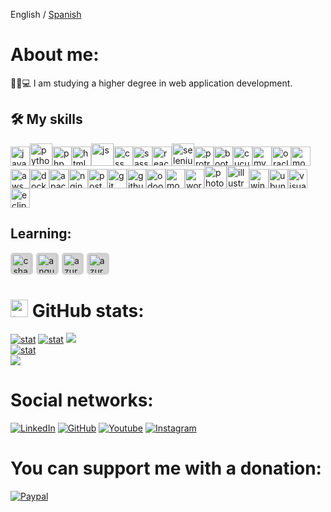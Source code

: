 English / [Spanish](https://github.com/ericsaza/ericsaza/blob/main/README_es.md)
# About me:
🧑‍🎓💻 I am studying a higher degree in web application development.

## 🛠️ My skills
<img src="https://cdn.jsdelivr.net/gh/devicons/devicon/icons/java/java-original.svg" width="31" height="31" alt="java"/><img src="https://cdn.jsdelivr.net/gh/devicons/devicon/icons/python/python-original.svg" width="36" height="36" alt="python"/><img src="https://cdn.jsdelivr.net/gh/devicons/devicon/icons/php/php-original.svg" height="31" alt="php"/><img src="https://cdn.jsdelivr.net/gh/devicons/devicon/icons/html5/html5-plain.svg" height="31" alt="html"/><img src="https://cdn.jsdelivr.net/gh/devicons/devicon/icons/javascript/javascript-original.svg" width="36" height="36"  alt="js"/><img src="https://cdn.jsdelivr.net/gh/devicons/devicon/icons/css3/css3-original.svg" height="31" alt="css"/><img src="https://cdn.jsdelivr.net/gh/devicons/devicon/icons/sass/sass-original.svg" height="31"  alt="sass"/><img src="https://cdn.jsdelivr.net/gh/devicons/devicon/icons/react/react-original.svg" width="31" height="31"  alt="react"/><img src="https://cdn.jsdelivr.net/gh/devicons/devicon/icons/selenium/selenium-original.svg" width="36" height="36"  alt="selenium"/><img src="https://cdn.jsdelivr.net/gh/devicons/devicon/icons/protractor/protractor-plain.svg" width="31" height="31"  alt="protractor"/><img src="https://cdn.jsdelivr.net/gh/devicons/devicon/icons/bootstrap/bootstrap-original.svg" width="31" height="31"  alt="bootstrap"/><img src="https://cdn.jsdelivr.net/gh/devicons/devicon/icons/cucumber/cucumber-plain.svg" width="31" height="31"  alt="cucumber"/><img src="https://cdn.jsdelivr.net/gh/devicons/devicon/icons/mysql/mysql-original.svg" width="31" height="31"   alt="mysql"/><img src="https://cdn.jsdelivr.net/gh/devicons/devicon/icons/oracle/oracle-original.svg" width="31" height="31"  alt="oracledb"/><img src="https://cdn.jsdelivr.net/gh/devicons/devicon/icons/mongodb/mongodb-original-wordmark.svg" width="31" height="31" alt="mongodb"/><img src="https://cdn.jsdelivr.net/gh/devicons/devicon/icons/amazonwebservices/amazonwebservices-original.svg" width="31" height="31"  alt="aws"/><img src="https://cdn.jsdelivr.net/gh/devicons/devicon/icons/docker/docker-plain.svg" width="31" height="31"  alt="docker"/><img src="https://cdn.jsdelivr.net/gh/devicons/devicon/icons/apache/apache-original.svg" width="31" height="31"  alt="apache"/><img src="https://cdn.jsdelivr.net/gh/devicons/devicon/icons/nginx/nginx-original.svg" width="31" height="31"  alt="nginx"/><img src="https://cdn.simpleicons.org/postman" width="31" height="31"  alt="postman"/><img src="https://cdn.jsdelivr.net/gh/devicons/devicon/icons/git/git-original.svg" width="31" height="31"  alt="git"/><img src="https://cdn.jsdelivr.net/gh/devicons/devicon/icons/github/github-original.svg" width="31" height="31"  alt="github"/><img src="https://mahirla.com/web/image/product.product/2/image_512?unique=8183642" width="31" height="31"  alt="odoo"/><img src="https://cdn.jsdelivr.net/gh/devicons/devicon/icons/moodle/moodle-plain.svg" width="31" height="31"  alt="moodle"/><img src="https://cdn.jsdelivr.net/gh/devicons/devicon/icons/wordpress/wordpress-plain.svg" width="31" height="31"  alt="wordpress"/><img src="https://cdn.jsdelivr.net/gh/devicons/devicon/icons/photoshop/photoshop-plain.svg" width="36" height="36" alt="photoshop"/><img src="https://cdn.jsdelivr.net/gh/devicons/devicon/icons/illustrator/illustrator-plain.svg" width="36" height="36" alt="illustrator"/><img src="https://cdn.jsdelivr.net/gh/devicons/devicon/icons/windows8/windows8-original.svg" width="31" height="31" alt="windows"/><img src="https://cdn.jsdelivr.net/gh/devicons/devicon/icons/ubuntu/ubuntu-plain.svg" width="31" height="31"  alt="ubuntu"/><img src="https://cdn.jsdelivr.net/gh/devicons/devicon/icons/vscode/vscode-original.svg" width="31" height="31" alt="visual studio"/><img src="https://seeklogo.com/images/E/eclipse-logo-85FE4BEA34-seeklogo.com.png" width="31" height="31" alt="eclipse workspace"/>

## Learning:
<img src="https://cdn.jsdelivr.net/gh/devicons/devicon/icons/csharp/csharp-plain.svg" width="31" height="31" style="background-color: lightgrey; border-radius: 5px; margin-right: 5px; padding: 2.4px" alt="csharp"/><img src="https://cdn.jsdelivr.net/gh/devicons/devicon/icons/angularjs/angularjs-plain.svg" width="31" height="31" style="background-color: lightgrey; border-radius: 5px; margin-right: 5px; padding: 2.4px" alt="angular"/><img src="https://cdn.jsdelivr.net/gh/devicons/devicon/icons/azure/azure-original.svg" width="31" height="31" style="background-color: lightgrey; border-radius: 5px; margin-right: 5px; padding: 2.4px" alt="azure"/><img src="https://cdn.jsdelivr.net/gh/devicons/devicon/icons/jquery/jquery-original.svg" width="31" height="31" style="background-color: lightgrey; border-radius: 5px; margin-right: 5px; padding: 2.4px" alt="azure"/>
          

# <img src="https://www.consumertribes.com/content/images/size/w100/2022/12/Consumer-Stats-Image-1.png" width="28px" alt="📊"> GitHub stats:
[![stat](https://github-profile-summary-cards.vercel.app/api/cards/profile-details?username=ericsaza&theme=transparent)](https://github.com/ericsaza)
[![stat](https://github-profile-summary-cards.vercel.app/api/cards/stats?username=ericsaza&theme=transparent)](https://github.com/ericsaza)
[![](http://github-profile-summary-cards.vercel.app/api/cards/productive-time?username=ericsaza&theme=transparent&utcOffset=8)](https://github.com/ericsaza)
<br>
[![stat](https://github-readme-stats.vercel.app/api/top-langs/?username=ericsaza&layout=compact&theme=transparent&hide_border=true)](https://github.com/ericsaza)
<br>
[![](https://visitcount.itsvg.in/api?id=ericsaza&label=Profile%20Views&color=12&icon=5&pretty=true)](https://github.com/ericsaza)

# Social networks:
<a href="https://www.linkedin.com/in/eric-salado-zafra/" target="_blank"><img src="https://img.shields.io/badge/LinkedIn-%230077B5.svg?&style=flat-square&logo=linkedin&logoColor=white" alt="LinkedIn"></a>
<a href="https://github.com/ericsaza"><img src="https://img.shields.io/badge/GitHub-%23E4405F.svg?&style=flat-square&logo=github&logoColor=white&color=black" alt="GitHub"></a>
<a href="https://www.youtube.com/channel/UC6MRdWqXmTEGxncDn9yVhLg/"><img src="https://img.shields.io/badge/Youtube-%23E4405F.svg?&style=flat-square&logo=youtube&logoColor=white&color=red" alt="Youtube"></a>
<a href="https://instagram.com/eric_sa_za/"><img src="https://img.shields.io/badge/Instagram-%23E4405F.svg?&style=flat-square&logo=instagram&logoColor=white" alt="Instagram"></a>

# You can support me with a donation:
[![Paypal](https://img.shields.io/badge/PAYPAL-F80000?style=for-the-badge&logo=paypal&logoColor=white&color=blue)](https://paypal.me/ericsaza)

